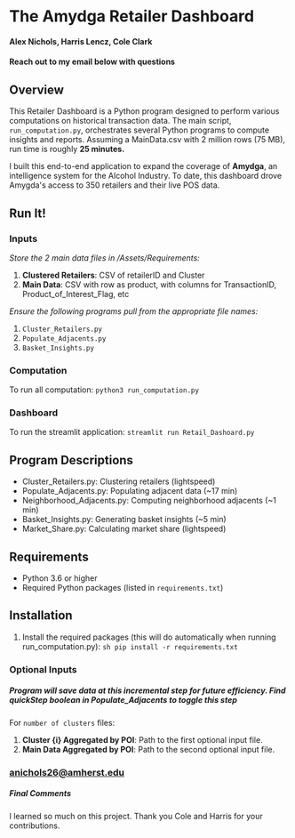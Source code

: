 # The Amydga Retailer Dashboard 
#### Alex Nichols, Harris Lencz, Cole Clark 
#### Reach out to my email below with questions


## Overview

This Retailer Dashboard is a Python program designed to perform various computations on historical transaction data. The main script, `run_computation.py`, orchestrates several Python programs to compute insights and reports.
Assuming a MainData.csv with 2 million rows (75 MB), run time is roughly **25 minutes.**

I built this end-to-end application to expand the coverage of **Amydga**, an intelligence system for the Alcohol Industry. To date, this dashboard drove Amygda's access to 350 retailers and their live POS data.

## Run It!

### Inputs
_Store the 2 main data files in /Assets/Requirements:_
1. **Clustered Retailers**: CSV of retailerID and Cluster
2. **Main Data**: CSV with row as product, with columns for TransactionID, Product_of_Interest_Flag, etc

_Ensure the following programs pull from the appropriate file names:_
1. ```Cluster_Retailers.py```
2. ```Populate_Adjacents.py```
3. ```Basket_Insights.py```

### Computation

To run all computation:  ```python3 run_computation.py ```

### Dashboard

To run the streamlit application:   ```streamlit run Retail_Dashoard.py```



## Program Descriptions

- Cluster_Retailers.py: Clustering retailers (lightspeed)
- Populate_Adjacents.py: Populating adjacent data (~17 min)
- Neighborhood_Adjacents.py: Computing neighborhood adjacents (~1 min)
- Basket_Insights.py: Generating basket insights (~5 min)
- Market_Share.py: Calculating market share (lightspeed)

## Requirements

- Python 3.6 or higher
- Required Python packages (listed in `requirements.txt`)

## Installation

1. Install the required packages (this will do automatically when running run_computation.py):
    ```sh pip install -r requirements.txt ```

### Optional Inputs 
##### Program will save data at this incremental step for future efficiency. Find quickStep boolean in Populate_Adjacents to toggle this step

For ```number of clusters``` files:
1. **Cluster {i} Aggregated by POI**: Path to the first optional input file.
2. **Main Data Aggregated by POI**: Path to the second optional input file.


### anichols26@amherst.edu


##### Final Comments
I learned so much on this project. Thank you Cole and Harris for your contributions.

